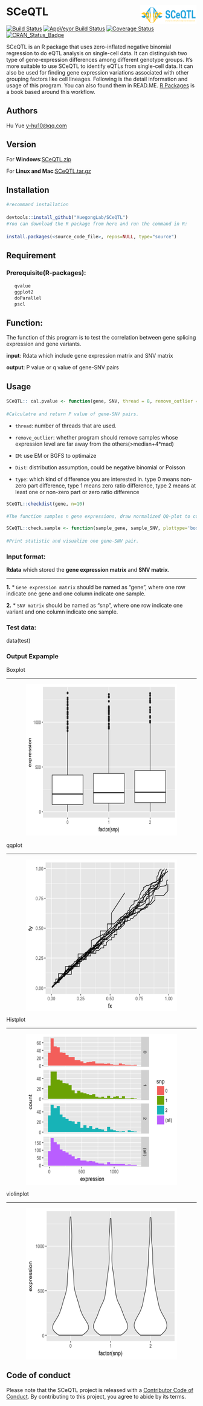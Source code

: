 # SCeQTL <img src="https://github.com/sunfenghao2017/logo/blob/master/logo.png" align="right" height =  50 width= 150/>

[![Build Status](https://travis-ci.org/r-lib/devtools.svg?branch=master)](https://travis-ci.org/r-lib/SCeQTL)
[![AppVeyor Build Status](https://ci.appveyor.com/api/projects/status/github/r-lib/SCeQTL?branch=master&svg=true)](https://ci.appveyor.com/project/hadley/SCeQTL)
[![Coverage Status](https://codecov.io/github/r-lib/SCeQTL/coverage.svg?branch=master)](https://codecov.io/github/r-lib/SCeQTL?branch=master)
[![CRAN_Status_Badge](http://www.r-pkg.org/badges/version/SCeQTL)](https://cran.r-project.org/package=SCeQTL)

SCeQTL is an R package that uses zero-inflated negative binomial regression to do eQTL analysis on single-cell data. It can distinguish two type of gene-expression differences among different genotype groups. It’s more suitable to use SCeQTL to identify eQTLs from single-cell data. It can also be used for finding gene expression variations associated with other grouping factors like cell lineages. Following is the detail information and usage of this program. You can also found them in READ.ME. [R
Packages](http://r-pkgs.had.co.nz/) is a book based around this workflow.
## Authors
Hu Yue <y-hu10@qq.com>

## Version

For **Windows**:[SCeQTL.zip](http://github.com/XuegongLab/SCeQTL/tree/master/sourcefile/SCeQTL_0.1.0.zip)

For **Linux and Mac**:[SCeQTL.tar.gz](http://github.com/XuegongLab/SCeQTL/tree/master/sourcefile/SCeQTL_0.2.0.tar.gz)

## Installation

```r
#recommand installation

devtools::install_github("XuegongLab/SCeQTL")
#You can download the R package from here and run the command in R:

install.packages(<source_code_file>, repos=NULL, type="source")


```
## Requirement

### Prerequisite(R-packages): 
       qvalue
       ggplot2
       doParallel
       pscl

## Function:

The function of this program is to test the correlation between gene splicing expression and gene variants.

**input**: Rdata which include gene expression matrix and SNV matrix

**output**: P value or q value of gene-SNV pairs

## Usage
```r
SCeQTL:: cal.pvalue <- function(gene, SNV, thread = 8, remove_outlier = TRUE,EM = TRUE, dist = 'negbin', type = 0)

#Calculatre and return P value of gene-SNV pairs.
```

* `thread`: number of threads that are used.

* `remove_outlier`: whether program should remove samples whose expression level are far away from the others(>median+4*mad)

* `EM`: use EM or BGFS to optimaize

* `Dist`: distribution assumption, could be negative binomial or Poisson

* `type`: which kind of difference you are interested in. type 0 means non-zero part difference, type 1 means zero ratio difference, type 2 means at least one or non-zero part or zero ratio difference

 
```r
SCeQTL::checkdist(gene, n=10)

#The function samples n gene expressions, draw normalized QQ-plot to compare real gene distribution with fitted gene distribution. The function is used for checking whether non-zero part of the data fit negative binomial distribution well.
```
 
```r
SCeQTL::check.sample <- function(sample_gene, sample_SNV, plottype='boxplot', removeZero = TRUE)

#Print statistic and visualize one gene-SNV pair.
```
### Input format:


**Rdata** which stored the **gene expression matrix** and **SNV matrix**.
    
---
**1.** * `Gene expression matrix`   should be named as “gene”, where one row indicate one gene and one column indicate one sample.
 
**2.** * `SNV matrix`                 should be named as “snp”, where one row indicate one variant and one column indicate one sample.
### Test data:

data(test)

### Output Expample

Boxplot

---
<div align=center><img src="/man/figures/boxplot.png"   height = 400 width=400/></div>

qqplot

---
<div align=center><img src="/man/figures/qqplot.png" align="center" height = 400 width=400/></div>

Histplot 

---
<div align=center><img src="/man/figures/histplot.png" align="center" height = 400 width=400/></div>

violinplot

---
<div align=center><img src="/man/figures/violinplot.png" align="center" height = 400 width=400/></div>


## Code of conduct

Please note that the SCeQTL project is released with a [Contributor Code of Conduct](.github/CODE_OF_CONDUCT.md). By contributing to this project, you agree to abide by its terms.
